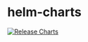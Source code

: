 # helm-charts
[![Release Charts](https://github.com/highwind/helm-charts/actions/workflows/release.yml/badge.svg)](https://github.com/highwind/helm-charts/actions/workflows/release.yml)
